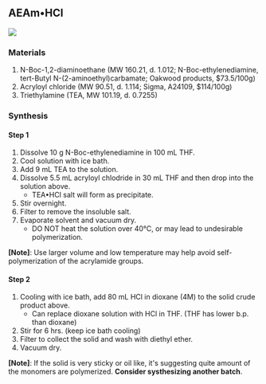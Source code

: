## AEAm&bullet;HCl
![](media/15166493272299/15166504867982.jpg)

### Materials
1. N-Boc-1,2-diaminoethane (MW 160.21, d. 1.012; N-Boc-ethylenediamine, tert-Butyl N-(2-aminoethyl)carbamate; Oakwood products, $73.5/100g)
2. Acryloyl chloride (MW 90.51, d. 1.114; Sigma, A24109, $114/100g)
3. Triethylamine (TEA, MW 101.19, d. 0.7255)

### Synthesis
#### Step 1
1. Dissolve 10 g N-Boc-ethylenediamine in 100 mL THF.
2. Cool solution with ice bath.
3. Add 9 mL TEA to the solution.
4. Dissolve 5.5 mL acryloyl chlodride in 30 mL THF and then drop into the solution above.
    * TEA&bullet;HCl salt will form as precipitate. 
5. Stir overnight.
6. Filter to remove the insoluble salt. 
7. Evaporate solvent and vacuum dry. 
    * DO NOT heat the solution over 40&deg;C, or may lead to undesirable polymerization. 

**[Note]**: Use larger volume and low temperature may help avoid self-polymerization of the acrylamide groups.

#### Step 2
1. Cooling with ice bath, add 80 mL HCl in dioxane (4M) to the solid crude product above.
    * Can replace dioxane solution with HCl in THF. (THF has lower b.p. than dioxane) 
2. Stir for 6 hrs. (keep ice bath cooling)
3. Filter to collect the solid and wash with diethyl ether.
4. Vacuum dry.

**[Note]**: If the solid is very sticky or oil like, it's suggesting quite amount of the monomers are polymerized. **Consider systhesizing another batch**.

